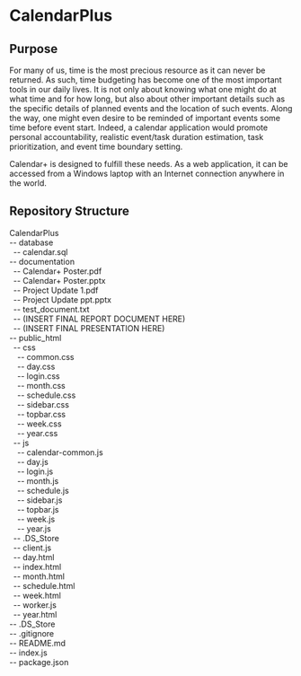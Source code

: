# CalendarPlus

## Purpose

For many of us, time is the most precious
resource as it can never be returned. As
such, time budgeting has become one of the
most important tools in our daily lives. It is
not only about knowing what one might do
at what time and for how long, but also
about other important details such as the
specific details of planned events and the
location of such events. Along the way, one
might even desire to be reminded of
important events some time before event
start. Indeed, a calendar application would
promote personal accountability, realistic
event/task duration estimation, task
prioritization, and event time boundary
setting.

Calendar+ is designed to fulfill these
needs. As a web application, it can be
accessed from a Windows laptop with an
Internet connection anywhere in the world.

## Repository Structure

CalendarPlus  
-- database  
&ensp;-- calendar.sql  
-- documentation  
&ensp;-- Calendar+ Poster.pdf  
&ensp;-- Calendar+ Poster.pptx  
&ensp;-- Project Update 1.pdf  
&ensp;-- Project Update ppt.pptx  
&ensp;-- test_document.txt  
&ensp;-- (INSERT FINAL REPORT DOCUMENT HERE)  
&ensp;-- (INSERT FINAL PRESENTATION HERE)  
-- public_html  
&ensp;-- css  
&ensp;&ensp;-- common.css  
&ensp;&ensp;-- day.css  
&ensp;&ensp;-- login.css  
&ensp;&ensp;-- month.css  
&ensp;&ensp;-- schedule.css  
&ensp;&ensp;-- sidebar.css  
&ensp;&ensp;-- topbar.css  
&ensp;&ensp;-- week.css  
&ensp;&ensp;-- year.css  
&ensp;-- js  
&ensp;&ensp;-- calendar-common.js  
&ensp;&ensp;-- day.js  
&ensp;&ensp;-- login.js  
&ensp;&ensp;-- month.js  
&ensp;&ensp;-- schedule.js  
&ensp;&ensp;-- sidebar.js  
&ensp;&ensp;-- topbar.js  
&ensp;&ensp;-- week.js  
&ensp;&ensp;-- year.js  
&ensp;-- .DS_Store  
&ensp;-- client.js  
&ensp;-- day.html  
&ensp;-- index.html  
&ensp;-- month.html  
&ensp;-- schedule.html  
&ensp;-- week.html  
&ensp;-- worker.js  
&ensp;-- year.html  
-- .DS_Store  
-- .gitignore  
-- README.md  
-- index.js  
-- package.json  
